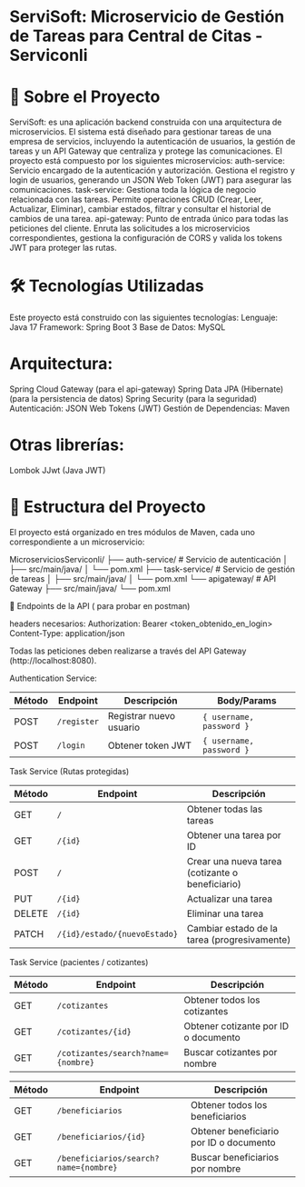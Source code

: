 # ServiSoft: Microservicio de Gestión de Tareas para Central de Citas - Serviconli

# 📖 Sobre el Proyecto
ServiSoft: 
es una aplicación backend construida con una arquitectura de microservicios. El sistema está diseñado para gestionar tareas de una empresa de servicios, incluyendo la autenticación de usuarios, la gestión de tareas y un API Gateway que centraliza y protege las comunicaciones.
El proyecto está compuesto por los siguientes microservicios:
auth-service: Servicio encargado de la autenticación y autorización. Gestiona el registro y login de usuarios, generando un JSON Web Token (JWT) para asegurar las comunicaciones.
task-service: Gestiona toda la lógica de negocio relacionada con las tareas. Permite operaciones CRUD (Crear, Leer, Actualizar, Eliminar), cambiar estados, filtrar y consultar el historial de cambios de una tarea.
api-gateway: Punto de entrada único para todas las peticiones del cliente. Enruta las solicitudes a los microservicios correspondientes, gestiona la configuración de CORS y valida los tokens JWT para proteger las rutas.

# 🛠️ Tecnologías Utilizadas
Este proyecto está construido con las siguientes tecnologías:
Lenguaje: Java 17 
Framework: Spring Boot 3 
Base de Datos: MySQL 

# Arquitectura:
Spring Cloud Gateway  (para el api-gateway)
Spring Data JPA (Hibernate)  (para la persistencia de datos)
Spring Security  (para la seguridad)
Autenticación: JSON Web Tokens (JWT) 
Gestión de Dependencias: Maven 


# Otras librerías:

Lombok 
JJwt (Java JWT) 

# 📂 Estructura del Proyecto
El proyecto está organizado en tres módulos de Maven, cada uno correspondiente a un microservicio:

MicroserviciosServiconli/
├── auth-service/           # Servicio de autenticación
│   ├── src/main/java/
│   └── pom.xml
├── task-service/           # Servicio de gestión de tareas
│   ├── src/main/java/
│   └── pom.xml
└── apigateway/             # API Gateway
    ├── src/main/java/
    └── pom.xml

📝 Endpoints de la API ( para probar en postman)

headers necesarios: 
Authorization: Bearer <token_obtenido_en_login>
Content-Type: application/json

Todas las peticiones deben realizarse a través del API Gateway (http://localhost:8080).

Authentication Service:

| Método | Endpoint    | Descripción             | Body/Params              |
| ------ | ----------- | ----------------------- | ------------------------ |
| POST   | `/register` | Registrar nuevo usuario | `{ username, password }` |
| POST   | `/login`    | Obtener token JWT       | `{ username, password }` |



Task Service (Rutas protegidas)

| Método | Endpoint                     | Descripción                                      |
| ------ | ---------------------------- | ------------------------------------------------ |
| GET    | `/`                          | Obtener todas las tareas                         |
| GET    | `/{id}`                      | Obtener una tarea por ID                         |
| POST   | `/`                          | Crear una nueva tarea (cotizante o beneficiario) |
| PUT    | `/{id}`                      | Actualizar una tarea                             |
| DELETE | `/{id}`                      | Eliminar una tarea                               |
| PATCH  | `/{id}/estado/{nuevoEstado}` | Cambiar estado de la tarea (progresivamente)     |


Task Service (pacientes / cotizantes)

| Método | Endpoint                           | Descripción                          |
| ------ | ---------------------------------- | ------------------------------------ |
| GET    | `/cotizantes`                      | Obtener todos los cotizantes         |
| GET    | `/cotizantes/{id}`                 | Obtener cotizante por ID o documento |
| GET    | `/cotizantes/search?name={nombre}` | Buscar cotizantes por nombre         |

| Método | Endpoint                              | Descripción                             |
| ------ | ------------------------------------- | --------------------------------------- |
| GET    | `/beneficiarios`                      | Obtener todos los beneficiarios         |
| GET    | `/beneficiarios/{id}`                 | Obtener beneficiario por ID o documento |
| GET    | `/beneficiarios/search?name={nombre}` | Buscar beneficiarios por nombre         |
